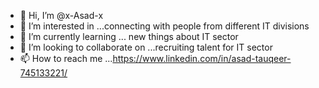 - 👋 Hi, I’m @x-Asad-x
- 👀 I’m interested in ...connecting with people from different IT divisions
- 🌱 I’m currently learning ... new things about IT sector
- 💞️ I’m looking to collaborate on ...recruiting talent for IT sector
- 📫 How to reach me ...https://www.linkedin.com/in/asad-tauqeer-745133221/

<!---
x-Asad-x/x-Asad-x is a ✨ special ✨ repository because its `README.md` (this file) appears on your GitHub profile.
You can click the Preview link to take a look at your changes.
--->

